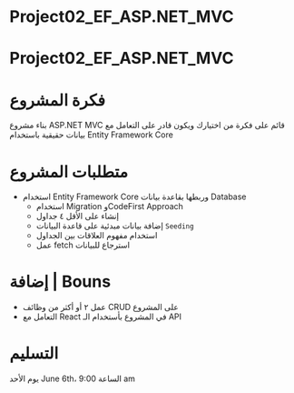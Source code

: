 # Project02_EF_ASP.NET_MVC

# Project02_EF_ASP.NET_MVC


# فكرة المشروع 

بناء مشروع ASP.NET MVC قائم على فكرة من اختيارك ويكون قادر على التعامل مع بيانات حقيقية باستخدام Entity Framework Core 

# متطلبات المشروع
- استخدام Entity Framework Core وربطها بقاعدة بيانات Database
    - استخدام Migration وCodeFirst Approach
    - إنشاء على الأقل ٤ جداول
    - إضافة بيانات مبدئية على قاعدة البيانات `Seeding`
    - استخدام مفهوم العلاقات بين الجداول
    - عمل fetch استرجاع للبيانات
# إضافة | Bouns  
- عمل ٢ أو أكثر من وظائف CRUD على المشروع
- التعامل مع React في المشروع بأستخدام الـ API


# التسليم

يوم الأحد June 6th، الساعة 9:00 am

